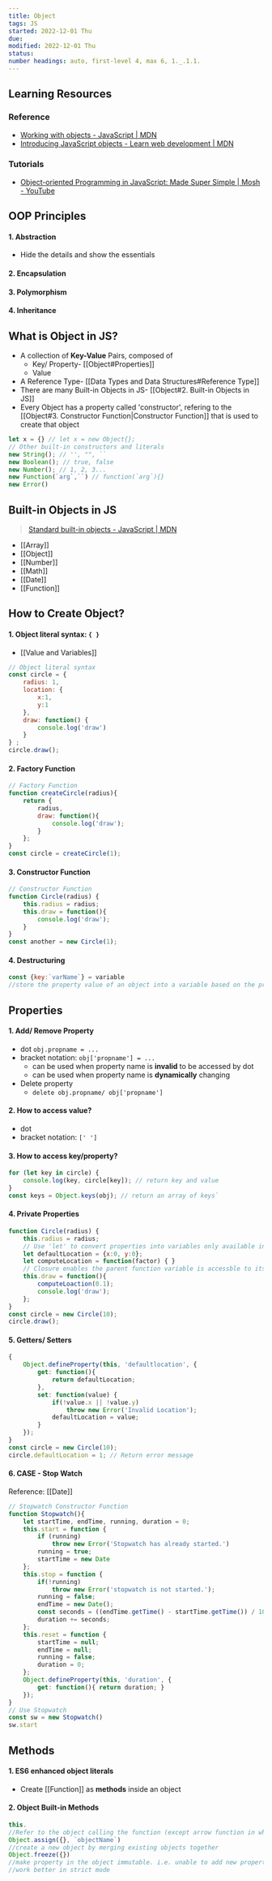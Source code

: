 ```yaml
---
title: Object
tags: JS
started: 2022-12-01 Thu
due: 
modified: 2022-12-01 Thu
status: 
number headings: auto, first-level 4, max 6, 1._.1.1.
---
```

## Learning Resources
### Reference
- [Working with objects - JavaScript | MDN](https://developer.mozilla.org/en-US/docs/Web/JavaScript/Guide/Working_with_Objects)
- [Introducing JavaScript objects - Learn web development | MDN](https://developer.mozilla.org/en-US/docs/Learn/JavaScript/Objects)
### Tutorials
- [Object-oriented Programming in JavaScript: Made Super Simple | Mosh - YouTube](https://www.youtube.com/watch?v=PFmuCDHHpwk)
## OOP Principles
#### 1. Abstraction
- Hide the details and show the essentials
#### 2. Encapsulation
#### 3. Polymorphism
#### 4. Inheritance
## What is Object in JS?
- A collection of **Key-Value** Pairs, composed of
	- Key/ Property- [[Object#Properties]]
	- Value
- A Reference Type- [[Data Types and Data Structures#Reference Type]]
- There are many Built-in Objects in JS- [[Object#2. Built-in Objects in JS]]
- Every Object has a property called 'constructor', refering to the [[Object#3. Constructor Function|Constructor Function]] that is used to create that object
```js
let x = {} // let x = new Object{};
// Other built-in constructors and literals
new String(); // '', "", ``
new Boolean(); // true, false
new Number(); // 1, 2, 3...
new Function(`arg`,``) // function(`arg`){}
new Error()
```
## Built-in Objects in JS
>[Standard built-in objects - JavaScript | MDN](https://developer.mozilla.org/en-US/docs/Web/JavaScript/Reference/Global_Objects)
- [[Array]]
- [[Object]]
- [[Number]]
- [[Math]]
- [[Date]]
- [[Function]]
## How to Create Object?
#### 1. Object literal syntax: `{ }`
- [[Value and Variables]]
```js
// Object literal syntax
const circle = {
	radius: 1,
	location: {
		x:1,
		y:1
	},
	draw: function() {
		console.log('draw')
	}
} ;
circle.draw();
```
#### 2. Factory Function 
```js
// Factory Function
function createCircle(radius){
	return {
		radius,
		draw: function(){
			console.log('draw');	
		}
	};
}
const circle = createCircle(1);
```

#### 3. Constructor Function
```js
// Constructor Function
function Circle(radius) {
	this.radius = radius;
	this.draw = function(){
		console.log('draw');	
	}
}
const another = new Circle(1);
```

#### 4. Destructuring
```js
const {key:`varName`} = variable
//store the property value of an object into a variable based on the property key
```
## Properties
#### 1. Add/ Remove Property
- dot `obj.propname = ...`
- bracket notation: `obj['propname'] = ...`
	- can be used when property name is **invalid** to be accessed by dot
	- can be used when property name is **dynamically** changing
- Delete property
	- `delete obj.propname/ obj['propname']`  
#### 2. How to access value?
- dot
- bracket notation: `[' ']`
#### 3. How to access key/property?
```js
for (let key in circle) {
	console.log(key, circle[key]); // return key and value
}
const keys = Object.keys(obj); // return an array of keys` 
```
#### 4. Private Properties
```js
function Circle(radius) {
	this.radius = radius;
	// Use 'let' to convert properties into variables only available inside this scope
	let defaultLocation = {x:0, y:0};
	let computeLocation = function(factor) { } 
	// Closure enables the parent function variable is accessble to its child without 'this' keyword 
	this.draw = function(){
		computeLoaction(0.1); 
		console.log('draw');
	};
}
const circle = new Circle(10);
circle.draw();
```
#### 5. Getters/ Setters
```js
{
	Object.defineProperty(this, 'defaultlocation', {
		get: function(){
			return defaultLocation;
		},
		set: function(value) {
			if(!value.x || !value.y)
				throw new Error('Invalid Location');
			defaultLocation = value;
		}
	});
}
const circle = new Circle(10);
circle.defaultLocation = 1; // Return error message
```
#### 6. CASE - Stop Watch
Reference: [[Date]]
```js
// Stopwatch Constructor Function
function Stopwatch(){
	let startTime, endTime, running, duration = 0;
	this.start = function {
		if (running)
			throw new Error('Stopwatch has already started.')
		running = true;
		startTime = new Date
	};
	this.stop = function {
		if(!running)
			throw new Error('stopwatch is not started.');
		running = false;
		endTime = new Date();
		const seconds = ((endTime.getTime() - startTime.getTime()) / 1000;
		duration += seconds;
	};
	this.reset = function {
		startTime = null;
		endTime = null;
		running = false;
		duration = 0;
	};
	Object.defineProperty(this, 'duration', {
		get: function(){ return duration; }
	});
}
// Use Stopwatch
const sw = new Stopwatch()
sw.start
```
## Methods
#### 1. ES6 enhanced object literals
- Create [[Function]] as **methods** inside an object
#### 2. Object Built-in Methods
```js
this.
//Refer to the object calling the function (except arrow function in which 'this' refers to its parent object)
Object.assign({}, `objectName`)
//create a new object by merging existing objects together
Object.freeze({})
//make property in the object immutable. i.e. unable to add new properties, but the value inside a deeper level is mutable
//work better in strict mode
```
